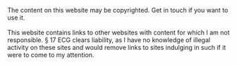 
The content on this website may
be copyrighted. Get in touch if 
you want to use it.  
<br/>
This website contains links to other websites
with content for which I am not responsible.
§ 17 ECG clears liability, as I have no knowledge
of illegal activity on these sites and would 
remove links to sites indulging in such if it
were to come to my attention.  
